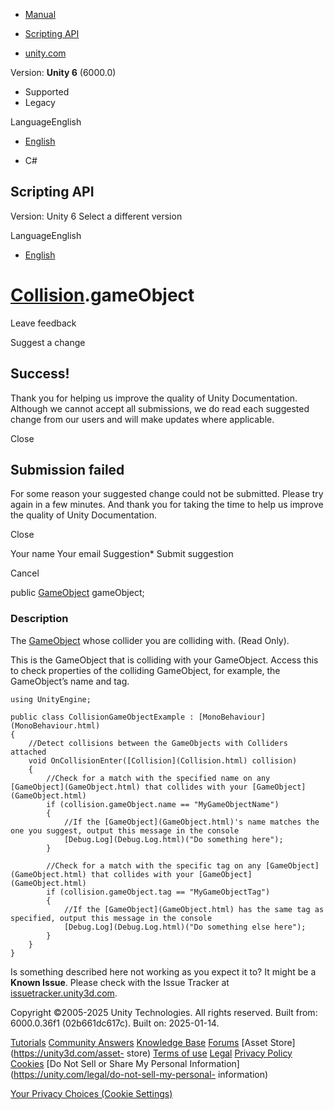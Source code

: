 [ ]()

  * [Manual](../Manual/index.html)
  * [Scripting API](../ScriptReference/index.html)

  * [unity.com](https://unity.com/)

Version: **Unity 6** (6000.0)

  * Supported
  * Legacy

LanguageEnglish

  * [English]()

  * C#

[ ](https://docs.unity3d.com)

## Scripting API

Version: Unity 6 Select a different version

LanguageEnglish

  * [English]()

#  [Collision](Collision.html).gameObject

Leave feedback

Suggest a change

## Success!

Thank you for helping us improve the quality of Unity Documentation. Although
we cannot accept all submissions, we do read each suggested change from our
users and will make updates where applicable.

Close

## Submission failed

For some reason your suggested change could not be submitted. Please <a>try
again</a> in a few minutes. And thank you for taking the time to help us
improve the quality of Unity Documentation.

Close

Your name Your email Suggestion* Submit suggestion

Cancel

[ ]()

public [GameObject](GameObject.html) gameObject;

### Description

The [GameObject](GameObject.html) whose collider you are colliding with. (Read
Only).

This is the GameObject that is colliding with your GameObject. Access this to
check properties of the colliding GameObject, for example, the GameObject’s
name and tag.

    
    
    using UnityEngine;  
      
    public class CollisionGameObjectExample : [MonoBehaviour](MonoBehaviour.html)
    {
        //Detect collisions between the GameObjects with Colliders attached
        void OnCollisionEnter([Collision](Collision.html) collision)
        {
            //Check for a match with the specified name on any [GameObject](GameObject.html) that collides with your [GameObject](GameObject.html)
            if (collision.gameObject.name == "MyGameObjectName")
            {
                //If the [GameObject](GameObject.html)'s name matches the one you suggest, output this message in the console
                [Debug.Log](Debug.Log.html)("Do something here");
            }  
      
            //Check for a match with the specific tag on any [GameObject](GameObject.html) that collides with your [GameObject](GameObject.html)
            if (collision.gameObject.tag == "MyGameObjectTag")
            {
                //If the [GameObject](GameObject.html) has the same tag as specified, output this message in the console
                [Debug.Log](Debug.Log.html)("Do something else here");
            }
        }
    }
    

Is something described here not working as you expect it to? It might be a
**Known Issue**. Please check with the Issue Tracker at
[issuetracker.unity3d.com](https://issuetracker.unity3d.com).

Copyright ©2005-2025 Unity Technologies. All rights reserved. Built from:
6000.0.36f1 (02b661dc617c). Built on: 2025-01-14.

[Tutorials](https://unity3d.com/learn) [Community
Answers](https://answers.unity3d.com) [Knowledge
Base](https://support.unity3d.com/hc/en-us)
[Forums](https://forum.unity3d.com) [Asset Store](https://unity3d.com/asset-
store) [Terms of use](https://docs.unity3d.com/Manual/TermsOfUse.html)
[Legal](https://unity.com/legal) [Privacy
Policy](https://unity.com/legal/privacy-policy)
[Cookies](https://unity.com/legal/cookie-policy) [Do Not Sell or Share My
Personal Information](https://unity.com/legal/do-not-sell-my-personal-
information)

[Your Privacy Choices (Cookie Settings)](javascript:void\(0\);)

